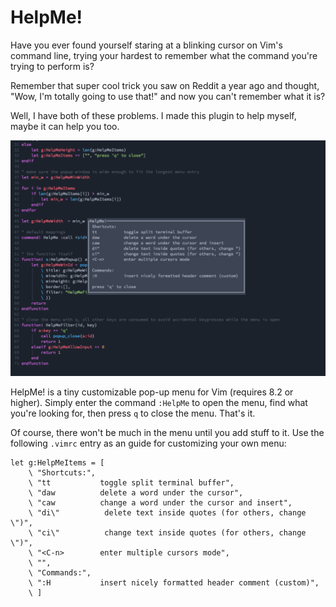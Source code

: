 # HelpMe!
Have you ever found yourself staring at a blinking cursor on Vim's command line, trying your hardest to remember what the command you're trying to perform is?

Remember that super cool trick you saw on Reddit a year ago and thought, "Wow, I'm totally going to use that!" and now you can't remember what it is?

Well, I have both of these problems. I made this plugin to help myself, maybe it can help you too.

![helpme](/helpme_preview.png)

HelpMe! is a tiny customizable pop-up menu for Vim (requires 8.2 or higher). Simply enter the command `:HelpMe` to open the menu, find what you're looking for, then press `q` to close the menu. That's it.

Of course, there won't be much in the menu until you add stuff to it. Use the following `.vimrc` entry as an guide for customizing your own menu:

```
let g:HelpMeItems = [
    \ "Shortcuts:",
    \ "tt           toggle split terminal buffer",
    \ "daw          delete a word under the cursor",
    \ "caw          change a word under the cursor and insert",
    \ "di\"          delete text inside quotes (for others, change \")",
    \ "ci\"          change text inside quotes (for others, change \")",
    \ "<C-n>        enter multiple cursors mode",
    \ "",
    \ "Commands:",
    \ ":H           insert nicely formatted header comment (custom)",
    \ ]
```

